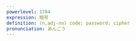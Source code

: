 ```yaml
---
powerlevel: 1784
expression: 暗号
definition: (n,adj-no) code; password; cipher
pronunciation: あんごう
---
```

